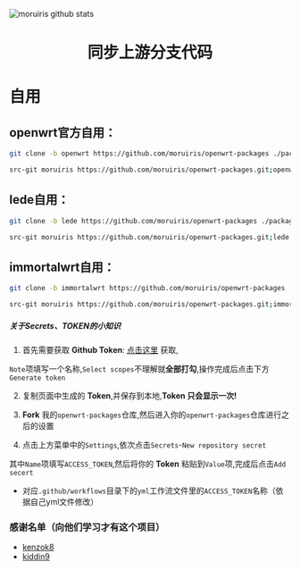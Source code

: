 ![moruiris github stats](https://github-readme-stats.vercel.app/api?username=moruiris&show_icons=true&theme=merko)
<div align="center">
<h1 align="center">同步上游分支代码</h1>
</div>

# 自用
## openwrt官方自用：
```bash
git clone -b openwrt https://github.com/moruiris/openwrt-packages ./package/moruiris
```
```bash
src-git moruiris https://github.com/moruiris/openwrt-packages.git;openwrt
```
## lede自用：
```bash
git clone -b lede https://github.com/moruiris/openwrt-packages ./package/moruiris
```
```bash
src-git moruiris https://github.com/moruiris/openwrt-packages.git;lede
```
## immortalwrt自用：
```bash
git clone -b immortalwrt https://github.com/moruiris/openwrt-packages ./package/moruiris
```
```bash
src-git moruiris https://github.com/moruiris/openwrt-packages.git;immortalwrt
```






##### 关于Secrets、TOKEN的小知识

1. 首先需要获取 **Github Token**: [点击这里](https://github.com/settings/tokens/new) 获取,

 `Note`项填写一个名称,`Select scopes`不理解就**全部打勾**,操作完成后点击下方`Generate token`

2. 复制页面中生成的 **Token**,并保存到本地,**Token 只会显示一次!**

3. **Fork** 我的`openwrt-packages`仓库,然后进入你的`openwrt-packages`仓库进行之后的设置

4. 点击上方菜单中的`Settings`,依次点击`Secrets`-`New repository secret`

其中`Name`项填写`ACCESS_TOKEN`,然后将你的 **Token** 粘贴到`Value`项,完成后点击`Add secert`

* 对应`.github/workflows`目录下的`yml`工作流文件里的`ACCESS_TOKEN`名称（依据自己yml文件修改）



### 感谢名单（向他们学习才有这个项目）
- [kenzok8](https://github.com/kenzok8/small-package)
- [kiddin9](https://github.com/kiddin9/openwrt-packages)
